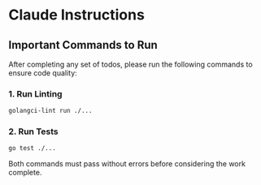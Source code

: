 # Claude Instructions

## Important Commands to Run

After completing any set of todos, please run the following commands to ensure code quality:

### 1. Run Linting
```bash
golangci-lint run ./...
```

### 2. Run Tests
```bash
go test ./...
```

Both commands must pass without errors before considering the work complete.